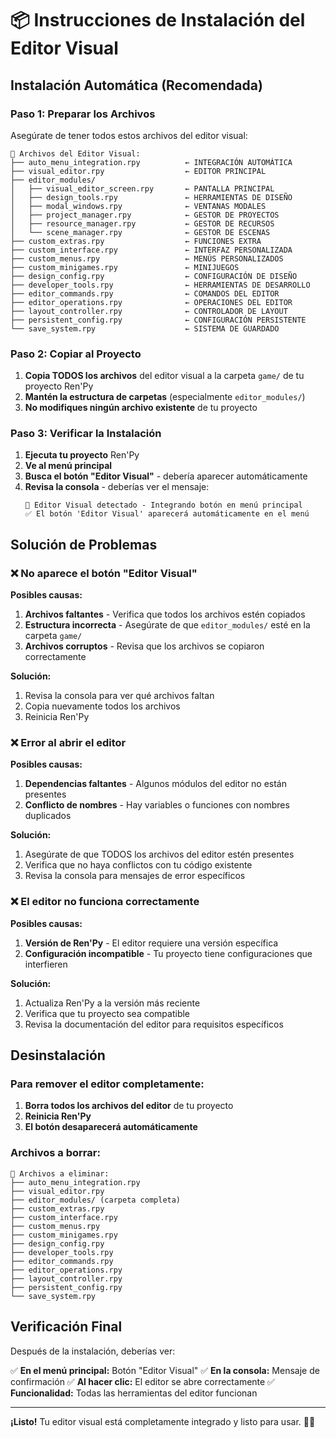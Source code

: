 # 📦 Instrucciones de Instalación del Editor Visual

## Instalación Automática (Recomendada)

### Paso 1: Preparar los Archivos

Asegúrate de tener todos estos archivos del editor visual:

```
📁 Archivos del Editor Visual:
├── auto_menu_integration.rpy          ← INTEGRACIÓN AUTOMÁTICA
├── visual_editor.rpy                  ← EDITOR PRINCIPAL
├── editor_modules/
│   ├── visual_editor_screen.rpy       ← PANTALLA PRINCIPAL
│   ├── design_tools.rpy               ← HERRAMIENTAS DE DISEÑO
│   ├── modal_windows.rpy              ← VENTANAS MODALES
│   ├── project_manager.rpy            ← GESTOR DE PROYECTOS
│   ├── resource_manager.rpy           ← GESTOR DE RECURSOS
│   └── scene_manager.rpy              ← GESTOR DE ESCENAS
├── custom_extras.rpy                  ← FUNCIONES EXTRA
├── custom_interface.rpy               ← INTERFAZ PERSONALIZADA
├── custom_menus.rpy                   ← MENÚS PERSONALIZADOS
├── custom_minigames.rpy               ← MINIJUEGOS
├── design_config.rpy                  ← CONFIGURACIÓN DE DISEÑO
├── developer_tools.rpy                ← HERRAMIENTAS DE DESARROLLO
├── editor_commands.rpy                ← COMANDOS DEL EDITOR
├── editor_operations.rpy              ← OPERACIONES DEL EDITOR
├── layout_controller.rpy              ← CONTROLADOR DE LAYOUT
├── persistent_config.rpy              ← CONFIGURACIÓN PERSISTENTE
└── save_system.rpy                    ← SISTEMA DE GUARDADO
```

### Paso 2: Copiar al Proyecto

1. **Copia TODOS los archivos** del editor visual a la carpeta `game/` de tu proyecto Ren'Py
2. **Mantén la estructura de carpetas** (especialmente `editor_modules/`)
3. **No modifiques ningún archivo existente** de tu proyecto

### Paso 3: Verificar la Instalación

1. **Ejecuta tu proyecto** Ren'Py
2. **Ve al menú principal**
3. **Busca el botón "Editor Visual"** - debería aparecer automáticamente
4. **Revisa la consola** - deberías ver el mensaje:
   ```
   🎨 Editor Visual detectado - Integrando botón en menú principal
   ✅ El botón 'Editor Visual' aparecerá automáticamente en el menú
   ```

## Solución de Problemas

### ❌ No aparece el botón "Editor Visual"

**Posibles causas:**
1. **Archivos faltantes** - Verifica que todos los archivos estén copiados
2. **Estructura incorrecta** - Asegúrate de que `editor_modules/` esté en la carpeta `game/`
3. **Archivos corruptos** - Revisa que los archivos se copiaron correctamente

**Solución:**
1. Revisa la consola para ver qué archivos faltan
2. Copia nuevamente todos los archivos
3. Reinicia Ren'Py

### ❌ Error al abrir el editor

**Posibles causas:**
1. **Dependencias faltantes** - Algunos módulos del editor no están presentes
2. **Conflicto de nombres** - Hay variables o funciones con nombres duplicados

**Solución:**
1. Asegúrate de que TODOS los archivos del editor estén presentes
2. Verifica que no haya conflictos con tu código existente
3. Revisa la consola para mensajes de error específicos

### ❌ El editor no funciona correctamente

**Posibles causas:**
1. **Versión de Ren'Py** - El editor requiere una versión específica
2. **Configuración incompatible** - Tu proyecto tiene configuraciones que interfieren

**Solución:**
1. Actualiza Ren'Py a la versión más reciente
2. Verifica que tu proyecto sea compatible
3. Revisa la documentación del editor para requisitos específicos

## Desinstalación

### Para remover el editor completamente:

1. **Borra todos los archivos del editor** de tu proyecto
2. **Reinicia Ren'Py**
3. **El botón desaparecerá automáticamente**

### Archivos a borrar:

```
📁 Archivos a eliminar:
├── auto_menu_integration.rpy
├── visual_editor.rpy
├── editor_modules/ (carpeta completa)
├── custom_extras.rpy
├── custom_interface.rpy
├── custom_menus.rpy
├── custom_minigames.rpy
├── design_config.rpy
├── developer_tools.rpy
├── editor_commands.rpy
├── editor_operations.rpy
├── layout_controller.rpy
├── persistent_config.rpy
└── save_system.rpy
```

## Verificación Final

Después de la instalación, deberías ver:

✅ **En el menú principal:** Botón "Editor Visual"
✅ **En la consola:** Mensaje de confirmación
✅ **Al hacer clic:** El editor se abre correctamente
✅ **Funcionalidad:** Todas las herramientas del editor funcionan

---

**¡Listo!** Tu editor visual está completamente integrado y listo para usar. 🎨✨
